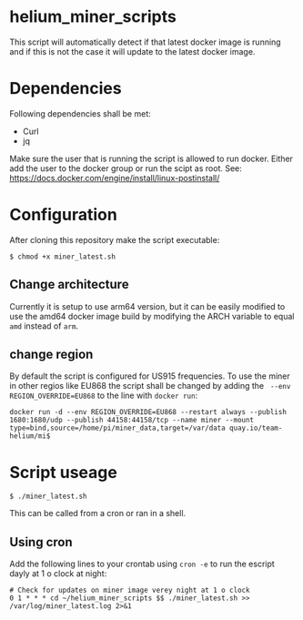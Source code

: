 # helium_miner_scripts
This script will automatically detect if that latest docker image is running and if this is not the case it will update to the latest docker image.

# Dependencies
Following dependencies shall be met:

- Curl
- jq

Make sure the user that is running the script is allowed to run docker. Either add the user to the docker group or run the scipt as root. See: https://docs.docker.com/engine/install/linux-postinstall/

# Configuration
After cloning this repository make the script executable:

```
$ chmod +x miner_latest.sh
```

## Change architecture 
Currently it is setup to use arm64 version, but it can be easily modified to use the amd64 docker image build by modifying the ARCH variable to equal ``amd`` instead of ``arm``.

## change region
By default the script is configured for US915 frequencies. To use the miner in other regios like EU868 the script shall be changed by adding the `` --env  REGION_OVERRIDE=EU868`` to the line with ``docker run``:

```
docker run -d --env REGION_OVERRIDE=EU868 --restart always --publish 1680:1680/udp --publish 44158:44158/tcp --name miner --mount type=bind,source=/home/pi/miner_data,target=/var/data quay.io/team-helium/mi$
```

# Script useage

```
$ ./miner_latest.sh
```

This can be called from a cron or ran in a shell.

## Using cron
Add the following lines to your crontab using ``cron -e`` to run the escript dayly at 1 o clock at night:

```
# Check for updates on miner image verey night at 1 o clock
0 1 * * * cd ~/helium_miner_scripts $$ ./miner_latest.sh >> /var/log/miner_latest.log 2>&1
```


